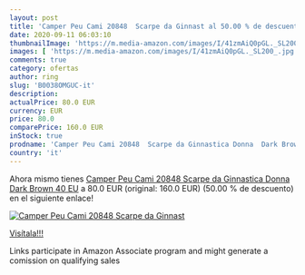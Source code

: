 ```yaml
---
layout: post
title: 'Camper Peu Cami 20848  Scarpe da Ginnast al 50.00 % de descuento'
date: 2020-09-11 06:03:10
thumbnailImage: 'https://m.media-amazon.com/images/I/41zmAiQ0pGL._SL200_.jpg'
images: [ 'https://m.media-amazon.com/images/I/41zmAiQ0pGL._SL200_.jpg' ]
comments: true
category: ofertas
author: ring
slug: 'B0038OMGUC-it'
description:
actualPrice: 80.0 EUR
currency: EUR
price: 80.0
comparePrice: 160.0 EUR
inStock: true
prodname: 'Camper Peu Cami 20848  Scarpe da Ginnastica Donna  Dark Brown  40 EU'
country: 'it'
---
```


Ahora mismo tienes [Camper Peu Cami 20848  Scarpe da Ginnastica Donna  Dark Brown  40 EU](https://www.amazon.it/dp/B0038OMGUC/?tag=tolees00-21) a 80.0 EUR (original: 160.0 EUR) (50.00 %  de descuento) en el siguiente enlace!

[![Camper Peu Cami 20848  Scarpe da Ginnast](https://m.media-amazon.com/images/I/41zmAiQ0pGL._SL200_.jpg)](https://www.amazon.it/dp/B0038OMGUC/?tag=tolees00-21)

[Visítala!!!](https://www.amazon.it/dp/B0038OMGUC/?tag=tolees00-21)

Links participate in Amazon Associate program and might generate a comission on qualifying sales
